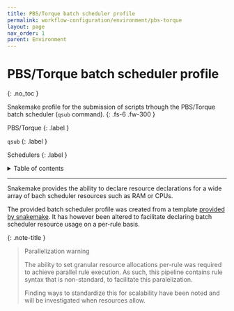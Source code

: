 ```yaml
---
title: PBS/Torque batch scheduler profile
permalink: workflow-configuration/environment/pbs-torque
layout: page
nav_order: 1
parent: Environment
---
```


# PBS/Torque batch scheduler profile
{: .no_toc }

Snakemake profile for the submission of scripts trhough the PBS/Torque batch scheduler (`qsub` command).
{: .fs-6 .fw-300 }

PBS/Torque
{: .label }

`qsub`
{: .label }

Schedulers
{: .label }


<details markdown="block">
  <summary>
    Table of contents
  </summary>
  {: .text-delta }
1. TOC
{:toc}
</details>

---

Snakemake provides the ability to declare resource declarations for a wide array of bach scheduler resources such as RAM or CPUs.

The provided batch scheduler profile was created from a template [provided by snakemake](). It has however been altered to facilitate declaring batch scheduler resource usage on a per-rule basis.

{: .note-title }
> Parallelization warning
>
> The ability to set granular resource allocations per-rule was required to achieve parallel rule execution. As such, this pipeline contains rule syntax that is non-standard, to facilitate this paralelization.
>
> Finding ways to standardize this for scalability have been noted and will be investigated when resources allow.
<!-- TODO: Provide link -->